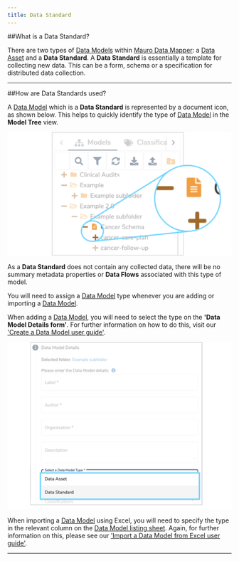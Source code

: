 ```yaml
---
title: Data Standard
---
```


##What is a Data Standard?

There are two types of [Data Models](../data-model/data-model.md) within [Mauro Data Mapper](https://modelcatalogue.cs.ox.ac.uk/mdm-ui/#/home): a [Data Asset](../data-asset/data-asset.md) and a **Data Standard**. A **Data Standard** is essentially a template for collecting new data. This can be a form, schema or a specification for distributed data collection.

---
##How are Data Standards used?

A [Data Model](../data-model/data-model.md) which is a **Data Standard** is represented by a document icon, as shown below. This helps to quickly identify the type of [Data Model](../data-model/data-model.md) in the **Model Tree** view. 

![Screenshot of Data Standard icon](data-standard-icon.png)

As a **Data Standard** does not contain any collected data, there will be no summary metadata properties or **Data Flows** associated with this type of model. 

You will need to assign a [Data Model](../data-model/data-model.md) type whenever you are adding or importing a [Data Model](../data-model/data-model.md). 

When adding a [Data Model](../data-model/data-model.md), you will need to select the type on the **'Data Model Details form'**. For further information on how to do this, visit our ['Create a Data Model user guide'](../../user-guides/create-a-data-model/create-a-data-model.md). 

![Screenshot of Data Type section of Data Model details form](data-model-details-form-data-type-standard.png)

When importing a [Data Model](../data-model/data-model.md) using Excel, you will need to specify the type in the relevant column on the [Data Model listing sheet](../../user-guides/import-data-model-from-excel/import-data-model-from-excel.md#listing-sheet). Again, for further information on this, please see our ['Import a Data Model from Excel user guide'](../../user-guides/import-data-model-from-excel/import-data-model-from-excel.md). 

---
